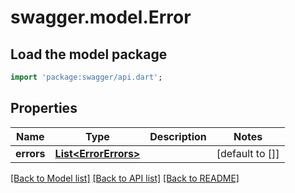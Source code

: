 # swagger.model.Error

## Load the model package
```dart
import 'package:swagger/api.dart';
```

## Properties
Name | Type | Description | Notes
------------ | ------------- | ------------- | -------------
**errors** | [**List&lt;ErrorErrors&gt;**](ErrorErrors.md) |  | [default to []]

[[Back to Model list]](../README.md#documentation-for-models) [[Back to API list]](../README.md#documentation-for-api-endpoints) [[Back to README]](../README.md)

